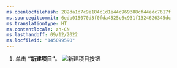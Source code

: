 ```yaml
---
ms.openlocfilehash: 282da1d7c9e184c1d1e44c969388cf44edc7617f
ms.sourcegitcommit: 6edb015070d3f0fda4525c6c931f1324626345dc
ms.translationtype: HT
ms.contentlocale: zh-CN
ms.lasthandoff: 09/12/2022
ms.locfileid: "145099590"
---
```

1. 单击 **“新建项目”**。
![新建项目按钮](/assets/images/help/projects/new-project-button.png)
